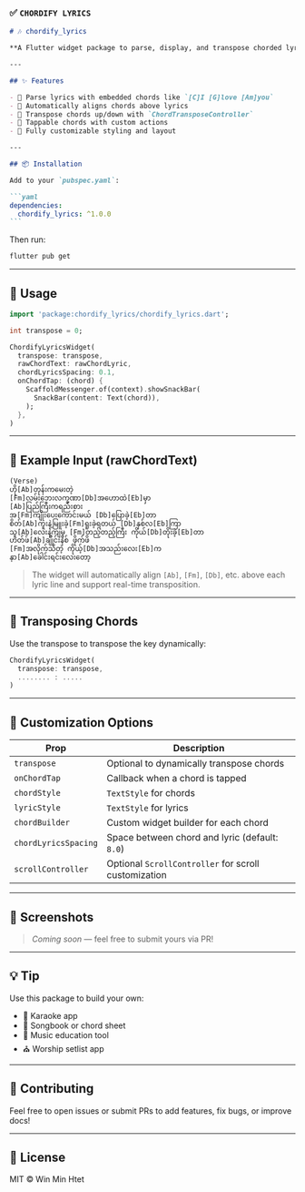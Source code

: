 ### ✅ `CHORDIFY LYRICS`

````md
# 🎶 chordify_lyrics

**A Flutter widget package to parse, display, and transpose chorded lyrics** — perfect for music, karaoke, chord sheet, and worship apps.

---

## ✨ Features

- 🎸 Parse lyrics with embedded chords like `[C]I [G]love [Am]you`
- 📐 Automatically aligns chords above lyrics
- 🔁 Transpose chords up/down with `ChordTransposeController`
- 🔘 Tappable chords with custom actions
- 🎨 Fully customizable styling and layout

---

## 📦 Installation

Add to your `pubspec.yaml`:

```yaml
dependencies:
  chordify_lyrics: ^1.0.0
```
````

Then run:

```bash
flutter pub get
```

---

## 🚀 Usage

```dart
import 'package:chordify_lyrics/chordify_lyrics.dart';

int transpose = 0;

ChordifyLyricsWidget(
  transpose: transpose,
  rawChordText: rawChordLyric,
  chordLyricsSpacing: 0.1,
  onChordTap: (chord) {
    ScaffoldMessenger.of(context).showSnackBar(
      SnackBar(content: Text(chord)),
    );
  },
)
```

---

## 🎼 Example Input (rawChordText)

```txt
(Verse)
ဟို[Ab]တုန်းကမေးတဲ့
[Fm]လမ်းဘေးလက္ခဏာ[Db]အဟောထဲ[Eb]မှာ
[Ab]ပြည်ကြီးကရည်းစား
အ[Fm]ကျိုးပေးကောင်းမယ် [Db]ပြောခဲ့[Eb]တာ
စိတ်[Ab]ကူးနဲ့မြူးခဲ့[Fm]ရူးခဲ့ရတယ် [Db]နှစ်လ[Eb]ကြာ
သူ[Ab]လေးနဲ့ကျမှ [Fm]တည့်တည့်ကြီး ကိုယ်[Db]တိုးခဲ့[Eb]တာ
ဟတ်ဖ်[Ab]ချိုင်းနိစ် ဖိုက်ဖိ
[Fm]အလိုက်သိတဲ့ ကိုယ့်[Db]အသည်းလေး[Eb]က
နှာ[Ab]ခေါင်းရင်းလေးတော့
```

> The widget will automatically align `[Ab]`, `[Fm]`, `[Db]`, etc. above each lyric line and support real-time transposition.

---

## 🔁 Transposing Chords

Use the transpose to transpose the key dynamically:

```dart
ChordifyLyricsWidget(
  transpose: transpose,
  ........ : .....
)
```

---

## 🎨 Customization Options

| Prop                 | Description                                          |
| -------------------- | ---------------------------------------------------- |
| `transpose`          | Optional to dynamically transpose chords             |
| `onChordTap`         | Callback when a chord is tapped                      |
| `chordStyle`         | `TextStyle` for chords                               |
| `lyricStyle`         | `TextStyle` for lyrics                               |
| `chordBuilder`       | Custom widget builder for each chord                 |
| `chordLyricsSpacing` | Space between chord and lyric (default: `8.0`)       |
| `scrollController`   | Optional `ScrollController` for scroll customization |

---

## 📸 Screenshots

> _Coming soon_ — feel free to submit yours via PR!

---

## 💡 Tip

Use this package to build your own:

- 🎤 Karaoke app
- 📖 Songbook or chord sheet
- 🎹 Music education tool
- ⛪ Worship setlist app

---

## 🙌 Contributing

Feel free to open issues or submit PRs to add features, fix bugs, or improve docs!

---

## 📄 License

MIT © Win Min Htet

